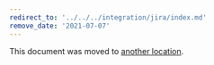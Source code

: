 ```yaml
---
redirect_to: '../../../integration/jira/index.md'
remove_date: '2021-07-07'
---
```


This document was moved to [another location](../../../integration/jira/index.md).

<!-- This redirect file can be deleted after 2021-07-07. -->
<!-- Before deletion, see: https://docs.gitlab.com/ee/development/documentation/#move-or-rename-a-page -->

